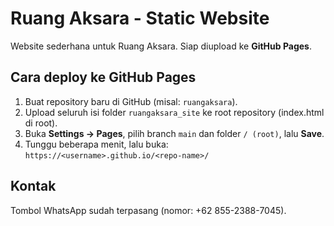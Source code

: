 # Ruang Aksara - Static Website

Website sederhana untuk Ruang Aksara. Siap diupload ke **GitHub Pages**.

## Cara deploy ke GitHub Pages

1. Buat repository baru di GitHub (misal: `ruangaksara`).
2. Upload seluruh isi folder `ruangaksara_site` ke root repository (index.html di root).
3. Buka **Settings → Pages**, pilih branch `main` dan folder `/ (root)`, lalu **Save**.
4. Tunggu beberapa menit, lalu buka: `https://<username>.github.io/<repo-name>/`

## Kontak
Tombol WhatsApp sudah terpasang (nomor: +62 855-2388-7045).

